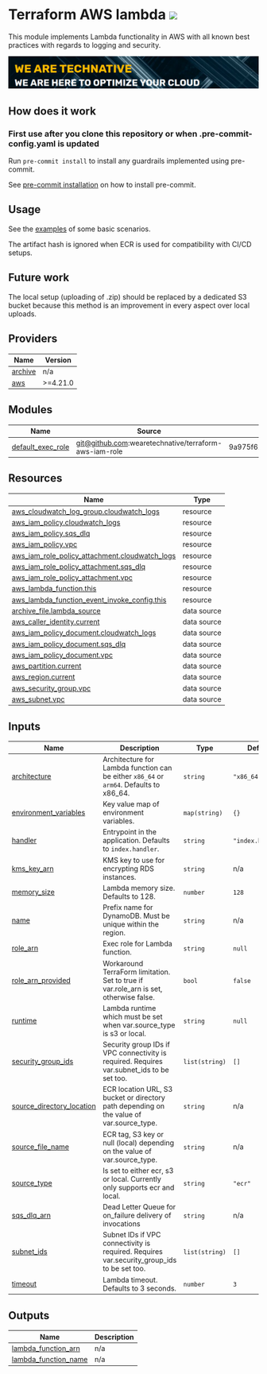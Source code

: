 # Terraform AWS lambda ![](https://img.shields.io/github/actions/workflow/status/wearetechnative/terraform-aws-lambda/tflint.yaml?style=plastic)

This module implements Lambda functionality in AWS with all known best practices with regards to logging and security.

[![](we-are-technative.png)](https://www.technative.nl)

## How does it work

### First use after you clone this repository or when .pre-commit-config.yaml is updated

Run `pre-commit install` to install any guardrails implemented using pre-commit.

See [pre-commit installation](https://pre-commit.com/#install) on how to install pre-commit.

## Usage

See the [examples](./examples) of some basic scenarios.

The artifact hash is ignored when ECR is used for compatibility with CI/CD setups.

## Future work

The local setup (uploading of .zip) should be replaced by a dedicated S3 bucket because this method is an improvement in every aspect over local uploads.

<!-- BEGIN_TF_DOCS -->
## Providers

| Name | Version |
|------|---------|
| <a name="provider_archive"></a> [archive](#provider\_archive) | n/a |
| <a name="provider_aws"></a> [aws](#provider\_aws) | >=4.21.0 |

## Modules

| Name | Source | Version |
|------|--------|---------|
| <a name="module_default_exec_role"></a> [default\_exec\_role](#module\_default\_exec\_role) | git@github.com:wearetechnative/terraform-aws-iam-role | 9a975f62956b6c4f2593c169d06d1cfe8aad36be |

## Resources

| Name | Type |
|------|------|
| [aws_cloudwatch_log_group.cloudwatch_logs](https://registry.terraform.io/providers/hashicorp/aws/latest/docs/resources/cloudwatch_log_group) | resource |
| [aws_iam_policy.cloudwatch_logs](https://registry.terraform.io/providers/hashicorp/aws/latest/docs/resources/iam_policy) | resource |
| [aws_iam_policy.sqs_dlq](https://registry.terraform.io/providers/hashicorp/aws/latest/docs/resources/iam_policy) | resource |
| [aws_iam_policy.vpc](https://registry.terraform.io/providers/hashicorp/aws/latest/docs/resources/iam_policy) | resource |
| [aws_iam_role_policy_attachment.cloudwatch_logs](https://registry.terraform.io/providers/hashicorp/aws/latest/docs/resources/iam_role_policy_attachment) | resource |
| [aws_iam_role_policy_attachment.sqs_dlq](https://registry.terraform.io/providers/hashicorp/aws/latest/docs/resources/iam_role_policy_attachment) | resource |
| [aws_iam_role_policy_attachment.vpc](https://registry.terraform.io/providers/hashicorp/aws/latest/docs/resources/iam_role_policy_attachment) | resource |
| [aws_lambda_function.this](https://registry.terraform.io/providers/hashicorp/aws/latest/docs/resources/lambda_function) | resource |
| [aws_lambda_function_event_invoke_config.this](https://registry.terraform.io/providers/hashicorp/aws/latest/docs/resources/lambda_function_event_invoke_config) | resource |
| [archive_file.lambda_source](https://registry.terraform.io/providers/hashicorp/archive/latest/docs/data-sources/file) | data source |
| [aws_caller_identity.current](https://registry.terraform.io/providers/hashicorp/aws/latest/docs/data-sources/caller_identity) | data source |
| [aws_iam_policy_document.cloudwatch_logs](https://registry.terraform.io/providers/hashicorp/aws/latest/docs/data-sources/iam_policy_document) | data source |
| [aws_iam_policy_document.sqs_dlq](https://registry.terraform.io/providers/hashicorp/aws/latest/docs/data-sources/iam_policy_document) | data source |
| [aws_iam_policy_document.vpc](https://registry.terraform.io/providers/hashicorp/aws/latest/docs/data-sources/iam_policy_document) | data source |
| [aws_partition.current](https://registry.terraform.io/providers/hashicorp/aws/latest/docs/data-sources/partition) | data source |
| [aws_region.current](https://registry.terraform.io/providers/hashicorp/aws/latest/docs/data-sources/region) | data source |
| [aws_security_group.vpc](https://registry.terraform.io/providers/hashicorp/aws/latest/docs/data-sources/security_group) | data source |
| [aws_subnet.vpc](https://registry.terraform.io/providers/hashicorp/aws/latest/docs/data-sources/subnet) | data source |

## Inputs

| Name | Description | Type | Default | Required |
|------|-------------|------|---------|:--------:|
| <a name="input_architecture"></a> [architecture](#input\_architecture) | Architecture for Lambda function can be either `x86_64` or `arm64`. Defaults to x86\_64. | `string` | `"x86_64"` | no |
| <a name="input_environment_variables"></a> [environment\_variables](#input\_environment\_variables) | Key value map of environment variables. | `map(string)` | `{}` | no |
| <a name="input_handler"></a> [handler](#input\_handler) | Entrypoint in the application. Defaults to `index.handler`. | `string` | `"index.handler"` | no |
| <a name="input_kms_key_arn"></a> [kms\_key\_arn](#input\_kms\_key\_arn) | KMS key to use for encrypting RDS instances. | `string` | n/a | yes |
| <a name="input_memory_size"></a> [memory\_size](#input\_memory\_size) | Lambda memory size. Defaults to 128. | `number` | `128` | no |
| <a name="input_name"></a> [name](#input\_name) | Prefix name for DynamoDB. Must be unique within the region. | `string` | n/a | yes |
| <a name="input_role_arn"></a> [role\_arn](#input\_role\_arn) | Exec role for Lambda function. | `string` | `null` | no |
| <a name="input_role_arn_provided"></a> [role\_arn\_provided](#input\_role\_arn\_provided) | Workaround TerraForm limitation. Set to true if var.role\_arn is set, otherwise false. | `bool` | `false` | no |
| <a name="input_runtime"></a> [runtime](#input\_runtime) | Lambda runtime which must be set when var.source\_type is s3 or local. | `string` | `null` | no |
| <a name="input_security_group_ids"></a> [security\_group\_ids](#input\_security\_group\_ids) | Security group IDs if VPC connectivity is required. Requires var.subnet\_ids to be set too. | `list(string)` | `[]` | no |
| <a name="input_source_directory_location"></a> [source\_directory\_location](#input\_source\_directory\_location) | ECR location URL, S3 bucket or directory path depending on the value of var.source\_type. | `string` | n/a | yes |
| <a name="input_source_file_name"></a> [source\_file\_name](#input\_source\_file\_name) | ECR tag, S3 key or null (local) depending on the value of var.source\_type. | `string` | n/a | yes |
| <a name="input_source_type"></a> [source\_type](#input\_source\_type) | Is set to either ecr, s3 or local. Currently only supports ecr and local. | `string` | `"ecr"` | no |
| <a name="input_sqs_dlq_arn"></a> [sqs\_dlq\_arn](#input\_sqs\_dlq\_arn) | Dead Letter Queue for on\_failure delivery of invocations | `string` | n/a | yes |
| <a name="input_subnet_ids"></a> [subnet\_ids](#input\_subnet\_ids) | Subnet IDs if VPC connectivity is required. Requires var.security\_group\_ids to be set too. | `list(string)` | `[]` | no |
| <a name="input_timeout"></a> [timeout](#input\_timeout) | Lambda timeout. Defaults to 3 seconds. | `number` | `3` | no |

## Outputs

| Name | Description |
|------|-------------|
| <a name="output_lambda_function_arn"></a> [lambda\_function\_arn](#output\_lambda\_function\_arn) | n/a |
| <a name="output_lambda_function_name"></a> [lambda\_function\_name](#output\_lambda\_function\_name) | n/a |
<!-- END_TF_DOCS -->
